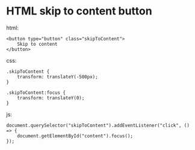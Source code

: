 # HTML skip to content button

html:

	<button type="button" class="skipToContent">
		Skip to content
	</button>

css:

	.skipToContent {
		transform: translateY(-500px);
	}

	.skipToContent:focus {
		transform: translateY(0);
	}

js:

	document.querySelector("skipToContent").addEventListener("click", () => {
		document.getElementById("content").focus();
	});
